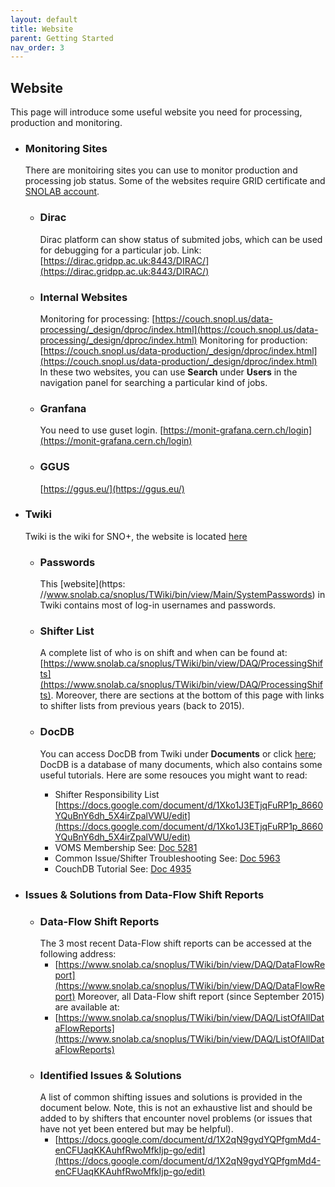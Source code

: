 ```yaml
---
layout: default
title: Website
parent: Getting Started
nav_order: 3
---
```


## Website

This page will introduce some useful website you need for processing, production and monitoring.

* ### Monitoring Sites
  There are monitoiring sites you can use to monitor production and processing job status. Some of the websites require GRID certificate and [SNOLAB account](./snolab.md).
  * ### Dirac
    Dirac platform can show status of submited jobs, which can be used for debugging for a particular job.
    Link: [https://dirac.gridpp.ac.uk:8443/DIRAC/](https://dirac.gridpp.ac.uk:8443/DIRAC/)
  * ### Internal Websites
    Monitoring for processing:
    [https://couch.snopl.us/data-processing/_design/dproc/index.html](https://couch.snopl.us/data-processing/_design/dproc/index.html)
    Monitoring for production:
    [https://couch.snopl.us/data-production/_design/dproc/index.html](https://couch.snopl.us/data-production/_design/dproc/index.html)
    In these two websites, you can use **Search** under **Users** in the navigation panel for searching a particular kind of jobs.
  * ### Granfana
    You need to use guset login. [https://monit-grafana.cern.ch/login](https://monit-grafana.cern.ch/login)
  * ### GGUS
    [https://ggus.eu/](https://ggus.eu/)

* ### Twiki
  Twiki is the wiki for SNO+, the website is located [here](https://www.snolab.ca/sno+/TWiki/bin/view)
  * ### Passwords
    This [website](https: //www.snolab.ca/snoplus/TWiki/bin/view/Main/SystemPasswords) in Twiki contains most of log-in usernames and passwords.
  * ### Shifter List
    A complete list of who is on shift and when can be found at: [https://www.snolab.ca/snoplus/TWiki/bin/view/DAQ/ProcessingShifts](https://www.snolab.ca/snoplus/TWiki/bin/view/DAQ/ProcessingShifts).
    Moreover, there are sections at the bottom of this page with links to shifter lists from previous years (back to 2015).

  * ### DocDB
    You can access DocDB from Twiki under **Documents** or click [here](https://www.snolab.ca/snoplus/private/DocDB/cgi/DocumentDatabase); DocDB is a database of many documents, which also contains some useful tutorials.
    Here are some resouces you might want to read:
    * Shifter Responsibility List
      [https://docs.google.com/document/d/1Xko1J3ETjqFuRP1p_8660YQuBnY6dh_5X4irZpalVWU/edit](https://docs.google.com/document/d/1Xko1J3ETjqFuRP1p_8660YQuBnY6dh_5X4irZpalVWU/edit)
    * VOMS Membership
      See: [Doc 5281](https://www.snolab.ca/snoplus/private/DocDB/0052/005281/001/2018.08.06_voms_KEG.pdf)
    * Common Issue/Shifter Troubleshooting
      See: [Doc 5963](https://www.snolab.ca/snoplus/private/DocDB/0059/005936/001/FS_Proc_Troubleshooting_8Aug.pdf)
    * CouchDB Tutorial
      See: [Doc 4935](https://www.snolab.ca/snoplus/private/DocDB/0049/004937/001/2018-02-22_Land_dataflow_database.pdf)
  
* ### Issues & Solutions from Data-Flow Shift Reports
  * ### Data-Flow Shift Reports
    The 3 most recent Data-Flow shift reports can be accessed at the following address:
    * [https://www.snolab.ca/snoplus/TWiki/bin/view/DAQ/DataFlowReport](https://www.snolab.ca/snoplus/TWiki/bin/view/DAQ/DataFlowReport)
    Moreover, all Data-Flow shift report (since September 2015) are available at:
    * [https://www.snolab.ca/snoplus/TWiki/bin/view/DAQ/ListOfAllDataFlowReports](https://www.snolab.ca/snoplus/TWiki/bin/view/DAQ/ListOfAllDataFlowReports)
  * ### Identified Issues & Solutions
    A list of common shifting issues and solutions is provided in the document below. Note, this is not an exhaustive list and should be added to by shifters that encounter novel problems (or issues that have not yet been entered but may be helpful).
    * [https://docs.google.com/document/d/1X2qN9gydYQPfgmMd4-enCFUaqKKAuhfRwoMfkIjp-go/edit](https://docs.google.com/document/d/1X2qN9gydYQPfgmMd4-enCFUaqKKAuhfRwoMfkIjp-go/edit)

